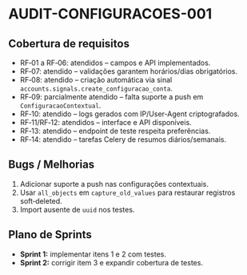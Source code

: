 # AUDIT-CONFIGURACOES-001

## Cobertura de requisitos
- RF‑01 a RF‑06: atendidos – campos e API implementados.
- RF‑07: atendido – validações garantem horários/dias obrigatórios.
- RF‑08: atendido – criação automática via sinal `accounts.signals.create_configuracao_conta`.
- RF‑09: parcialmente atendido – falta suporte a push em `ConfiguracaoContextual`.
- RF‑10: atendido – logs gerados com IP/User-Agent criptografados.
- RF‑11/RF‑12: atendidos – interface e API disponíveis.
- RF‑13: atendido – endpoint de teste respeita preferências.
- RF‑14: atendido – tarefas Celery de resumos diários/semanais.

## Bugs / Melhorias
1. Adicionar suporte a push nas configurações contextuais.
2. Usar `all_objects` em `capture_old_values` para restaurar registros soft‑deleted.
3. Import ausente de `uuid` nos testes.

## Plano de Sprints
- **Sprint 1:** implementar itens 1 e 2 com testes.
- **Sprint 2:** corrigir item 3 e expandir cobertura de testes.

